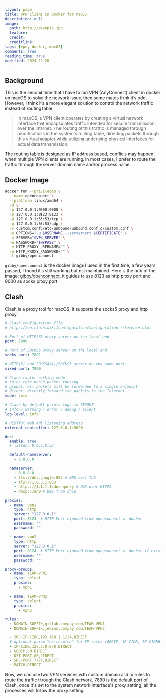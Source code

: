 ```yaml
---
layout: page
title: VPN Client in Docker for macOS
description: null
image:
  path: http://example.jpg
  feature:
  credit:
  creditlink:
tags: [vpn, docker, macOS]
comments: true
reading_time: true
modified: 2024-12-20
---
```




## Background

This is the second time that I have to run VPN (AnyConnect) client in docker on macOS to solve the network issue, then some mates think it’s odd. However, I think it’s a more elegant solution to control the network traffic instead of routing table.

> In macOS, a VPN client operates by creating a virtual network interface that encapsulates traffic intended for secure transmission over the internet. The routing of this traffic is managed through modifications in the system's routing table, directing packets through this virtual adapter while utilizing underlying physical interfaces for actual data transmission.

The routing table is designed as IP address based, conflicts may happen when multiple VPN clients are running. In most cases, I prefer to route the traffic through the server domain name and/or process name.



## Docker Image

```bash
docker run --privileged \
  --name openconnect \
  --platform linux/amd64 \
  -d \
  -p 127.0.0.1:9000:9000 \
  -p 127.0.0.1:8123:8123 \
  -p 127.0.0.1:53:53/tcp \
  -p 127.0.0.1:53:53/udp \
  -v custom.conf:/etc/unbound/unbound.conf.d/custom.conf \
  -e OPTIONS="-u $USERNAME --servercert $CERTIFICATE" \
  -e SERVER="$VPN_SERVER" \
  -e PASSWORD="$MYPASS" \
  -e HTTP_PROXY_USERNAME="" \
  -e HTTP_PROXY_PASSWORD="" \
  -t gibby/openconnect
```

`gibby/openconnect` is the docker image I used in the first time, a few years passed, I found it's still working but not maintained. Here is the hub of the image: [gibby/openconnect](https://hub.docker.com/r/gibby/openconnect), it guides to use 8123 as http proxy port and 9000 as socks proxy port.



## Clash

Clash is a proxy tool for macOS, it supports the socks5 proxy and http proxy.


```yaml
# Clash configuration file
# https://en.clash.wiki/configuration/configuration-reference.html

# Port of HTTP(S) proxy server on the local end
port: 7890

# Port of SOCKS5 proxy server on the local end
socks-port: 7891

# HTTP(S) and SOCKS4(A)/SOCKS5 server on the same port
mixed-port: 7890

# Clash router working mode
# rule: rule-based packet routing
# global: all packets will be forwarded to a single endpoint
# direct: directly forward the packets to the Internet
mode: rule

# Clash by default prints logs to STDOUT
# info / warning / error / debug / silent
log-level: info

# RESTful web API listening address
external-controller: 127.0.0.1:9090

dns:
  enable: true
  # listen: 0.0.0.0:53

  default-nameserver:
    - 8.8.8.8

  nameserver:
    - 8.8.8.8
    - tls://dns.google:853 # DNS over TLS
    - tls://1.0.0.1:853
    - https://1.1.1.1/dns-query # DNS over HTTPS
    - dhcp://en0 # DNS from dhcp

proxies:
  - name: vpn1
    type: http
    server: "127.0.0.1"
    port: 8123  # HTTP Port exposed from openconnect in docker
    username: ""
    password: ""

  - name: vpn2
    type: http
    server: "127.0.0.1"
    port: 8124  # HTTP Port exposed from openconnect in docker if exists
    username: ""
    password: ""

proxy-groups:
  - name: TEAM-VPN1
    type: select
    proxies:
      - vpn1

  - name: TEAM-VPN2
    type: select
    proxies:
      - vpn2

rules:
  - DOMAIN-SUFFIX,gitlab.compay.com,TEAM-VPN1
  - DOMAIN-SUFFIX,jekins.compay.com,TEAM-VPN2

  - SRC-IP-CIDR,192.168.1.1/24,DIRECT
  # optional param "no-resolve" for IP rules (GEOIP, IP-CIDR, IP-CIDR6)
  - IP-CIDR,127.0.0.0/8,DIRECT
  - GEOIP,CN,DIRECT
  - DST-PORT,80,DIRECT
  - SRC-PORT,7777,DIRECT
  - MATCH,DIRECT
```

Now, we can use two VPN services with custom domain and ip rules to route the traffic through the Clash network. 7890 is the default port of Clash, once it's set to the system network interface's proxy setting, all the processes will follow the proxy setting.

